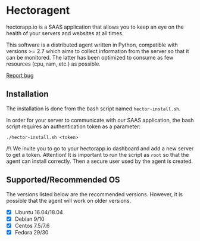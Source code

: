 # Hectoragent
<p>
    hectorapp.io is a SAAS application that allows you to keep an eye on the health of your servers and websites at all times.
</p>
<p>
  This software is a distributed agent written in Python, compatible with versions >= 2.7 which aims to collect information from the server so that it can be monitored. The latter has been optimized to consume as few resources (cpu, ram, etc.) as possible.
</p>
<p>
  <a href="https://github.com/hectorapp/hector-agent/issues/new">Report bug</a>
</p>

## Installation
The installation is done from the bash script named `hector-install.sh`.

In order for your server to communicate with our SAAS application, the bash script requires an authentication token as a parameter:

```
./hector-install.sh <token>
```

/!\ We invite you to go to your hectorapp.io dashboard and add a new server to get a token. Attention! It is important to run the script as `root` so that the agent can install correctly. Then a secure user used by the agent is created.

## Supported/Recommended OS
The versions listed below are the recommended versions. However, it is possible that the agent will work on older versions.

- [x] Ubuntu 16.04/18.04
- [x] Debian 9/10
- [x] Centos 7.5/7.6
- [x] Fedora 29/30